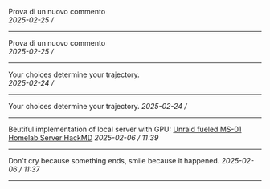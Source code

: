 
Prova di un nuovo commento  
*2025-02-25 /* 

---

Prova di un nuovo commento  
*2025-02-25 /* 

---

Your choices determine your trajectory.  
*2025-02-24 /* 

---

Your choices determine your trajectory. 
*2025-02-24 /* 

---

Beutiful implementation of local server with GPU: [Unraid fueled MS-01 Homelab Server HackMD](https://hackmd.io/@reneil1337/homelab) 
*2025-02-06 /* *11:39*

---

Don't cry because something ends, smile because it happened. 
*2025-02-06 /* *11:37*

---

